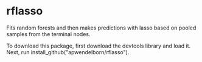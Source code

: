 # rflasso
Fits random forests and then makes predictions with lasso based on pooled samples from the terminal nodes.

To download this package, first download the devtools library and load it. Next, run install_github("apwendelborn/rflasso").
